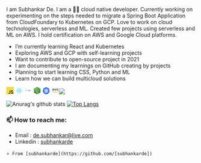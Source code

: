I am Subhankar De. I am a 👨‍💻 cloud native developer. Currently working on experimenting on the steps needed to migrate a Spring Boot Application from CloudFoundary to Kubernetes on GCP. Love to work on cloud technologies, serverless and ML. Created few projects using serverless and ML on AWS. I hold certification on AWS and Google Cloud platforms.

- I’m currently learning React and Kubernetes
- Exploring AWS and GCP with self-learning projects
- Want to contribute to open-source project in 2021
- I am documenting my learnings on GitHub creating by projects
- Planning to start learning CSS, Python and ML
- Learn how we can build multicloud solutions

<code><img height="20" src="https://raw.githubusercontent.com/github/explore/80688e429a7d4ef2fca1e82350fe8e3517d3494d/topics/javascript/javascript.png"></code>
<code><img height="20" src="https://raw.githubusercontent.com/github/explore/80688e429a7d4ef2fca1e82350fe8e3517d3494d/topics/react/react.png"></code>
<code><img height="20" src="https://raw.githubusercontent.com/github/explore/80688e429a7d4ef2fca1e82350fe8e3517d3494d/topics/java/java.png"></code>
<code><img height="20" src="https://raw.githubusercontent.com/github/explore/80688e429a7d4ef2fca1e82350fe8e3517d3494d/topics/nodejs/nodejs.png"></code>
<code><img height="20" src="https://raw.githubusercontent.com/github/explore/80688e429a7d4ef2fca1e82350fe8e3517d3494d/topics/kubernetes/kubernetes.png"></code>
<code><img height="20" src="https://raw.githubusercontent.com/github/explore/80688e429a7d4ef2fca1e82350fe8e3517d3494d/topics/aws/aws.png"></code><code><img height="20" src="https://raw.githubusercontent.com/github/explore/80688e429a7d4ef2fca1e82350fe8e3517d3494d/topics/google/google
.png"></code>

![Anurag's github stats](https://github-readme-stats.vercel.app/api?username=subhankarde&show_icons=true&count_private=true&hide=stars&include_all_commits=true&theme=buefy)
[![Top Langs](https://github-readme-stats.vercel.app/api/top-langs/?username=rutikwankhade&layout=compact)](https://github.com/anuraghazra/github-readme-stats)

### 📫 How to reach me:

- Email : de.subhankar@live.com
- Linkedin : [subhankarde](https://www.linkedin.com/in/subhankar-de-87a6328)

`⭐️ From [subhankarde](https://github.com/[subhankarde])`
